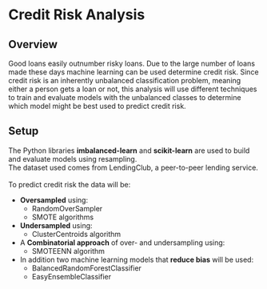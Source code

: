 # Credit Risk Analysis

## Overview
Good loans easily outnumber risky loans.  Due to the large number of loans made these days machine learning can be used determine credit risk.   Since credit risk is an inherently unbalanced classification problem, meaning either a person gets a loan or not, this analysis will use different techniques to train and evaluate models with the unbalanced classes to determine which model might be best used to predict credit risk.

## Setup
The Python libraries **imbalanced-learn** and **scikit-learn** are used to build and evaluate models using resampling. <br>
The dataset used comes from LendingClub, a peer-to-peer lending service. <br><br>
To predict credit risk the data will be:
* **Oversampled** using:
  * RandomOverSampler
  *  SMOTE algorithms
* **Undersampled** using:
  * ClusterCentroids algorithm
* A **Combinatorial approach** of over- and undersampling using:
  * SMOTEENN algorithm
* In addition two machine learning models that **reduce bias** will be used:
  * BalancedRandomForestClassifier
  * EasyEnsembleClassifier
